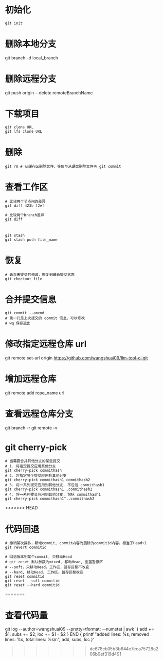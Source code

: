 # 初始化
```shell
git init
```

# 删除本地分支
git branch -d local_branch
# 删除远程分支
git push origin --delete remoteBranchName

# 下载项目
```shell
git clone URL
git lfs clone URL
```

# 删除
```shell
git rm # 从缓存区删除文件，等价与从硬盘删除文件再 git commit
```

# 查看工作区
```shell
# 比较两个节点间的差异
git diff 423b f2ef

# 比较两个branch差异
git diff
```

#
```
git stash
git stash push file_name
```

# 恢复
```shell
# 丢弃未提交的修改，恢复到最新提交状态
git checkout file
```

# 合并提交信息
```shell
git commit --amend
# 第一行是上次提交的 commit 信息，可以修改
# wq 保存退出
```

# 修改指定远程仓库 url
git remote set-url origin https://github.com/wangshuai09/llm-tool-ci.git

# 增加远程仓库
git remote add rope_name url

# 查看远程仓库分支
git branch -r
git remote -v

# git cherry-pick
```shell
# 当需要合并其他分支的某些提交
# 1. 将指定提交应用其他分支
git cherry-pick commithash
# 2. 将指定多个提交应用到其他分支
git cherry-pick commithash1 commithash2
# 3. 将一系列提交应用到其他分支, 不包括 commithash1
git cherry-pick commithash1..commithash2
# 4. 将一系列提交应用到其他分支, 包括 commithash1
git cherry-pick commithash1^..commithash2
```

<<<<<<< HEAD
# 代码回退
```shell
# 撤销某次操作，新增commit, commit内容为删除的commitid内容，相当于Head+1
git revert commitid

# 回退版本到某个commit, 只移动Head
# git reset 默认参数为mixed, 移动Head, 重置暂存区
# --soft，只移动Head，工作区，暂存区都不改变
# --hard, 移动Head, 工作区，暂存区都改变
git reset commitid
git reset --soft commitid
git reset --hard commitid
```
=======
# 查看代码量
git log --author=wangshuai09 --pretty=tformat: --numstat | awk '{ add += $1; subs += $2; loc += $1 - $2 } END { printf "added lines: %s, removed lines: %s, total lines: %s\n", add, subs, loc }'
>>>>>>> dc678cb05b3b644e7eca75728a206b9ef319d491
